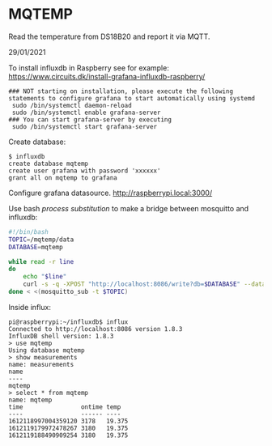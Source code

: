 # MQTEMP

Read the temperature from DS18B20 and report it via MQTT.

29/01/2021

To install influxdb in Raspberry see for example: 
https://www.circuits.dk/install-grafana-influxdb-raspberry/


    ### NOT starting on installation, please execute the following statements to configure grafana to start automatically using systemd
     sudo /bin/systemctl daemon-reload
     sudo /bin/systemctl enable grafana-server
    ### You can start grafana-server by executing
     sudo /bin/systemctl start grafana-server


Create database:

    $ influxdb
    create database mqtemp
    create user grafana with password 'xxxxxx'
    grant all on mqtemp to grafana


Configure grafana datasource. http://raspberrypi.local:3000/

Use bash *process substitution* to make a bridge between mosquitto and influxdb:

```bash
#!/bin/bash
TOPIC=/mqtemp/data
DATABASE=mqtemp

while read -r line
do
    echo "$line"
    curl -s -q -XPOST "http://localhost:8086/write?db=$DATABASE" --data-binary "$line" > /dev/null
done < <(mosquitto_sub -t $TOPIC)
```

Inside influx:

```
pi@raspberrypi:~/influxdb$ influx
Connected to http://localhost:8086 version 1.8.3
InfluxDB shell version: 1.8.3
> use mqtemp
Using database mqtemp
> show measurements
name: measurements
name
----
mqtemp
> select * from mqtemp
name: mqtemp
time                ontime temp
----                ------ ----
1612118997004359120 3178   19.375
1612119179972478267 3180   19.375
1612119188490909254 3180   19.375
```
